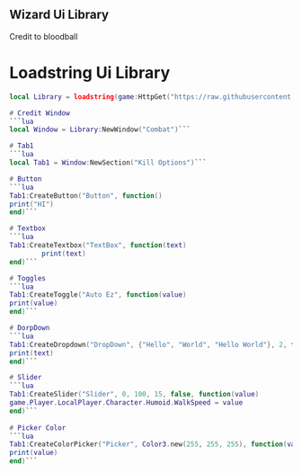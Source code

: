 ## Wizard Ui Library
Credit to bloodball

# Loadstring Ui Library
```lua
local Library = loadstring(game:HttpGet("https://raw.githubusercontent.com/bloodball/-back-ups-for-libs/main/wizard"))()```

# Credit Window
```lua
local Window = Library:NewWindow("Combat")```

# Tab1
```lua
local Tab1 = Window:NewSection("Kill Options")```

# Button
```lua
Tab1:CreateButton("Button", function()
print("HI")
end)```

# Textbox
```lua
Tab1:CreateTextbox("TextBox", function(text)
        print(text)
end)```

# Toggles
```lua
Tab1:CreateToggle("Auto Ez", function(value)
print(value)
end)```

# DorpDown
```lua
Tab1:CreateDropdown("DropDown", {"Hello", "World", "Hello World"}, 2, function(text)
print(text)
end)```

# Slider
```lua
Tab1:CreateSlider("Slider", 0, 100, 15, false, function(value)
game.Player.LocalPlayer.Character.Humoid.WalkSpeed = value
end)```
 
# Picker Color
```lua
Tab1:CreateColorPicker("Picker", Color3.new(255, 255, 255), function(value)
print(value)
end)```
